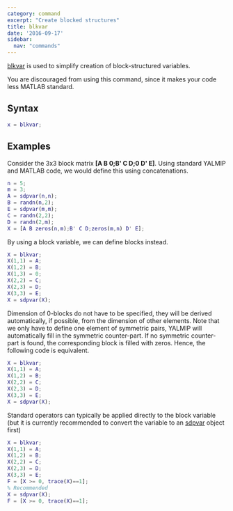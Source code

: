 ```yaml
---
category: command
excerpt: "Create blocked structures"
title: blkvar
date: '2016-09-17'
sidebar:
  nav: "commands"
---
```


[blkvar](/command/blkvar) is used to simplify creation of block-structured variables.

You are discouraged from using this command, since it makes your code less MATLAB standard.

## Syntax

````matlab
x = blkvar;
````

## Examples

Consider the 3x3 block matrix **[A B 0;B' C D;0 D' E]**. Using standard YALMIP and MATLAB code, we would define this using concatenations.


````matlab
n = 5;
m = 3;
A = sdpvar(n,n);
B = randn(n,2);
E = sdpvar(m,m);
C = randn(2,2);
D = randn(2,m);
X = [A B zeros(n,m);B' C D;zeros(m,n) D' E];
````

By using a block variable, we can define blocks instead.


````matlab
X = blkvar;
X(1,1) = A;
X(1,2) = B;
X(1,3) = 0;
X(2,2) = C;
X(2,3) = D;
X(3,3) = E;
X = sdpvar(X);
````

Dimension of 0-blocks do not have to be specified, they will be derived automatically, if possible, from the dimension of other elements. Note that we only have to define one element of symmetric pairs, YALMIP will automatically fill in the symmetric counter-part. If no symmetric counter-part is found, the corresponding block is filled with zeros. Hence, the following code is equivalent.

````matlab
X = blkvar;
X(1,1) = A;
X(1,2) = B;
X(2,2) = C;
X(2,3) = D;
X(3,3) = E;
X = sdpvar(X);
````

Standard operators can typically be applied directly to the block variable (but it is currently recommended to convert the variable to an [sdpvar](/command/sdpvar) object first)


````matlab
X = blkvar;
X(1,1) = A;
X(1,2) = B;
X(2,2) = C;
X(2,3) = D;
X(3,3) = E;
F = [X >= 0, trace(X)==1];
% Recommended
X = sdpvar(X);
F = [X >= 0, trace(X)==1];
````  
